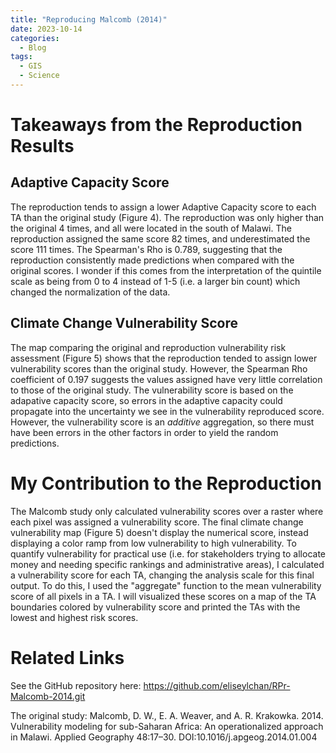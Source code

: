 ```yaml
---
title: "Reproducing Malcomb (2014)"
date: 2023-10-14
categories:
  - Blog
tags:
  - GIS
  - Science
---
```


# Takeaways from the Reproduction Results

## Adaptive Capacity Score

The reproduction tends to assign a lower Adaptive Capacity score to each TA than the original study (Figure 4). The reproduction was only higher than the original 4 times, and all were located in the south of Malawi. The reproduction assigned the same score 82 times, and underestimated the score 111 times. The Spearman's Rho is 0.789, suggesting that the reproduction consistently made predictions when compared with the original scores. I wonder if this comes from the interpretation of the quintile scale as being from 0 to 4 instead of 1-5 (i.e. a larger bin count) which changed the normalization of the data.

## Climate Change Vulnerability Score

The map comparing the original and reproduction vulnerability risk assessment (Figure 5) shows that the reproduction tended to assign lower vulnerability scores than the original study. However, the Spearman Rho coefficient of 0.197 suggests the values assigned have very little correlation to those of the original study. The vulnerability score is based on the adapative capacity score, so errors in the adaptive capacity could propagate into the uncertainty we see in the vulnerability reproduced score. However, the vulnerability score is an *additive* aggregation, so there must have been errors in the other factors in order to yield the random predictions. 

# My Contribution to the Reproduction

The Malcomb study only calculated vulnerability scores over a raster where each pixel was assigned a vulnerability score. The final climate change vulnerability map (Figure 5) doesn't display the numerical score, instead displaying a color ramp from low vulnerability to high vulnerability. To quantify vulnerability for practical use (i.e. for stakeholders trying to allocate money and needing specific rankings and administrative areas), I calculated a vulnerability score for each TA, changing the analysis scale for this final output. To do this, I used the "aggregate" function to the mean vulnerability score of all pixels in a TA. I will visualized these scores on a map of the TA boundaries colored by vulnerability score and printed the TAs with the lowest and highest risk scores.

# Related Links
See the GitHub repository here: <https://github.com/eliseylchan/RPr-Malcomb-2014.git>

The original study:
Malcomb, D. W., E. A. Weaver, and A. R. Krakowka. 2014. Vulnerability modeling for sub-Saharan Africa: An operationalized approach in Malawi. Applied Geography 48:17–30. DOI:10.1016/j.apgeog.2014.01.004